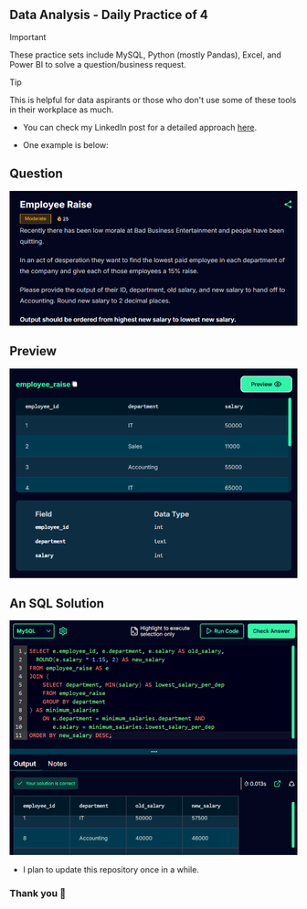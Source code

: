 ## Data Analysis - Daily Practice of 4

> [!IMPORTANT]
> These practice sets include MySQL, Python (mostly Pandas), Excel, and Power BI to solve a question/business request.

> [!TIP]
> This is helpful for data aspirants or those who don't use some of these tools in their workplace as much.

- You can check my LinkedIn post for a detailed approach [here](https://www.linkedin.com/posts/alihanemretunc_daily-practice-of-4-mysql-python-excel-activity-7288184375127531520-a-V2?utm_source=share&utm_medium=member_desktop). 

- One example is below:

## Question

![Question](1-Employee_Raise/Employee_Raise_Question.png)

## Preview

![Preview](1-Employee_Raise/Employee_Raise_Preview.png)

## An SQL Solution

![Solution](1-Employee_Raise/Employee_Raise_SQL_Solution1.png)

- I plan to update this repository once in a while.

### Thank you 🙂
